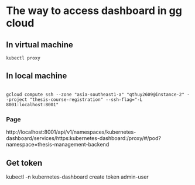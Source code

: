 # The way to access dashboard in gg cloud

## In virtual machine
<code>kubectl proxy</code>

## In local machine
<code>
gcloud compute ssh --zone "asia-southeast1-a" "qthuy2609@instance-2" --project "thesis-course-registration" --ssh-flag="-L 8001:localhost:8001"
</code>

### Page
http://localhost:8001/api/v1/namespaces/kubernetes-dashboard/services/https:kubernetes-dashboard:/proxy/#/pod?namespace=thesis-management-backend

## Get token
kubectl -n kubernetes-dashboard create token admin-user